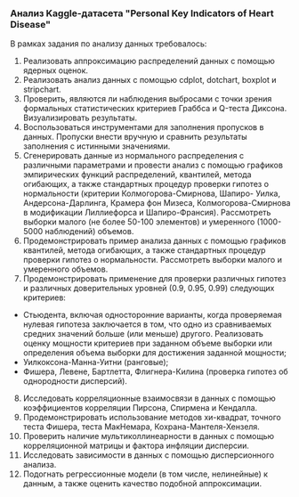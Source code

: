### Анализ Kaggle-датасета "Personal Key Indicators of Heart Disease"

В рамках задания по анализу данных требовалось:  

1. Реализовать аппроксимацию распределений данных с помощью ядерных оценок.
2. Реализовать анализ данных с помощью cdplot, dotchart, boxplot и stripchart.
3. Проверить, являются ли наблюдения выбросами с точки зрения формальных статистических критериев Граббса и Q-теста Диксона. Визуализировать результаты.
4. Воспользоваться инструментами для заполнения пропусков в данных. Пропуски внести вручную и сравнить результаты заполнения с истинными значениями.
5. Сгенерировать данные из нормального распределения с различными параметрами и провести анализ с помощью графиков эмпирических функций распределений, квантилей, метода огибающих, а также стандартных процедур проверки гипотез о нормальности (критерии Колмогорова-Смирнова, Шапиро- Уилка, Андерсона-Дарлинга, Крамера фон Мизеса, Колмогорова-Смирнова в модификации Лиллиефорса и Шапиро-Франсия). Рассмотреть выборки малого (не более 50-100 элементов) и умеренного (1000-5000 наблюдений) объемов.
6. Продемонстрировать пример анализа данных с помощью графиков квантилей, метода огибающих, а также стандартных процедур проверки гипотез о нормальности. Рассмотреть выборки малого и умеренного объемов.
7. Продемонстрировать применение для проверки различных гипотез и различных доверительных уровней (0.9, 0.95, 0.99) следующих критериев:
  + Стьюдента, включая односторонние варианты, когда проверяемая нулевая гипотеза заключается в том, что одно из сравниваемых средних значений больше (или меньше) другого. Реализовать оценку мощности критериев при заданном объеме выборки или определения объема выборки для достижения заданной мощности;
  + Уилкоксона-Манна-Уитни (ранговые);
  + Фишера, Левене, Бартлетта, Флигнера-Килина (проверка
гипотез об однородности дисперсий).
8. Исследовать корреляционные взаимосвязи в данных с помощью коэффициентов корреляции Пирсона, Спирмена и Кендалла.
9. Продемонстрировать использование методов хи-квадрат, точного теста Фишера, теста МакНемара, Кохрана-Мантеля-Хензеля.
10. Проверить наличие мультиколлинеарности в данных с помощью корреляционной матрицы и фактора инфляции дисперсии.
11. Исследовать зависимости в данных с помощью дисперсионного анализа.
12. Подогнать регрессионные модели (в том числе, нелинейные) к данным, а также оценить качество подобной аппроксимации.
